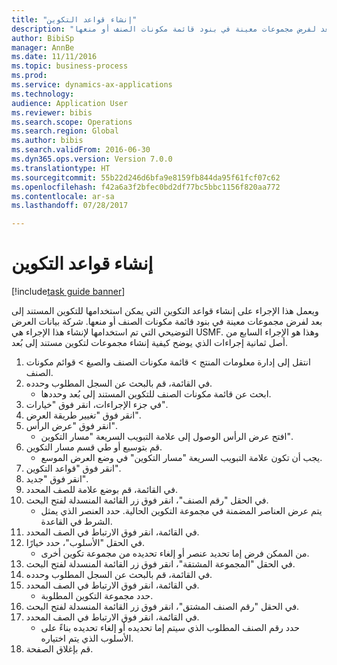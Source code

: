 ```yaml
--- 
title: "إنشاء قواعد التكوين"
description: "ويعمل هذا الإجراء على إنشاء قواعد التكوين التي يمكن استخدامها للتكوين المستند إلى بعد لفرض مجموعات معينة في بنود قائمة مكونات الصنف أو منعها."
author: BibiSp
manager: AnnBe
ms.date: 11/11/2016
ms.topic: business-process
ms.prod: 
ms.service: dynamics-ax-applications
ms.technology: 
audience: Application User
ms.reviewer: bibis
ms.search.scope: Operations
ms.search.region: Global
ms.author: bibis
ms.search.validFrom: 2016-06-30
ms.dyn365.ops.version: Version 7.0.0
ms.translationtype: HT
ms.sourcegitcommit: 55b22d246d6bfa9e8159fb844da95f61fcf07c62
ms.openlocfilehash: f42a6a3f2bfec0bd2df77bc5bbc1156f820aa772
ms.contentlocale: ar-sa
ms.lasthandoff: 07/28/2017

---
```

# <a name="create-configuration-rules"></a>إنشاء قواعد التكوين

[!include[task guide banner](../../includes/task-guide-banner.md)]

ويعمل هذا الإجراء على إنشاء قواعد التكوين التي يمكن استخدامها للتكوين المستند إلى بعد لفرض مجموعات معينة في بنود قائمة مكونات الصنف أو منعها. شركة بيانات العرض التوضيحي التي تم استخدامها لإنشاء هذا الإجراء هي USMF. وهذا هو الإجراء السابع من أصل ثمانية إجراءات الذي يوضح كيفية إنشاء مجموعات لتكوين مستند إلى بُعد.

1. انتقل إلى إدارة معلومات المنتج > قائمة مكونات الصنف والصيغ > قوائم مكونات الصنف.
2. في القائمة، قم بالبحث عن السجل المطلوب وحدده.
    * ابحث عن قائمة مكونات الصنف للتكوين المستند إلى بُعد وحددها.  
3. في جزء الإجراءات، انقر فوق "خيارات".
4. انقر فوق "تغيير طريقة العرض‬".
5. انقر فوق "عرض الرأس".
    * افتح عرض الرأس الوصول إلى علامة التبويب السريعة "مسار التكوين".  
6. قم بتوسيع أو طي قسم مسار التكوين.
    * يجب أن تكون علامة التبويب السريعة "مسار التكوين" في وضع العرض الموسع.  
7. انقر فوق "قواعد التكوين".
8. انقر فوق "جديد".
9. في القائمة، قم بوضع علامة للصف المحدد.
10. في الحقل "رقم الصنف"، انقر فوق زر القائمة المنسدلة لفتح البحث.
    * يتم عرض العناصر المضمنة في مجموعة التكوين الحالية. حدد العنصر الذي يمثل الشرط في القاعدة.  
11. في القائمة، انقر فوق الارتباط في الصف المحدد.
12. في الحقل "الأسلوب‬"، حدد خيارًا.
    * من الممكن فرض إما تحديد عنصر أو إلغاء تحديده من مجموعة تكوين أخرى.  
13. في الحقل "المجموعة المشتقة"، انقر فوق زر القائمة المنسدلة لفتح البحث.
14. في القائمة، قم بالبحث عن السجل المطلوب وحدده.
15. في القائمة، انقر فوق الارتباط في الصف المحدد.
    * حدد مجموعة التكوين المطلوبة.  
16. في الحقل "رقم الصنف المشتق"، انقر فوق زر القائمة المنسدلة لفتح البحث.
17. في القائمة، انقر فوق الارتباط في الصف المحدد.
    * حدد رقم الصنف المطلوب الذي سيتم إما تحديده أو إلغاء تحديده بناءً على الأسلوب الذي يتم اختياره.  
18. قم بإغلاق الصفحة.


